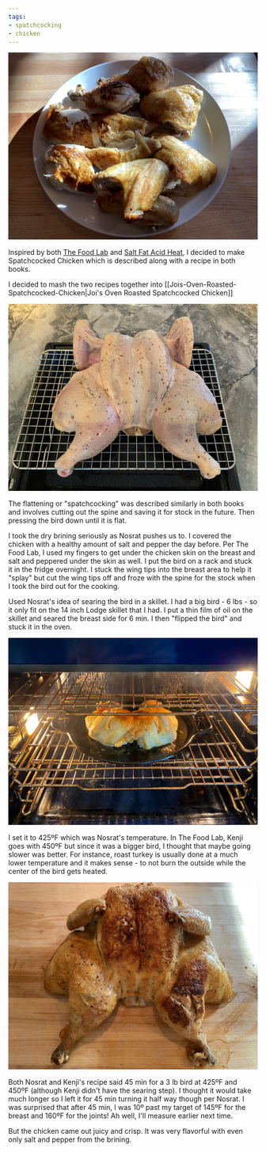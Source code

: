 ```yaml
---
tags:
- spatchcocking
- chicken
---
```

![Carved Roasted Chicken](/images/spatchcocked-carved.jpeg)

Inspired by both [The Food Lab](http://www.kenjilopezalt.com/) and [Salt Fat Acid Heat](https://www.saltfatacidheat.com/), I decided to make Spatchcocked Chicken which is described along with a recipe in both books.

I decided to mash the two recipes together into [[Jois-Oven-Roasted-Spatchcocked-Chicken|Joi's Oven Roasted Spatchcocked Chicken]]

![Spatchcocked Chicken](/images/spatchcocked.jpeg)

The flattening or "spatchcocking" was described similarly in both books and involves cutting out the spine and saving it for stock in the future. Then pressing the bird down until it is flat.

I took the dry brining seriously as Nosrat pushes us to. I covered the chicken with a healthy amount of salt and pepper the day before. Per The Food Lab, I used my fingers to get under the chicken skin on the breast and salt and peppered under the skin as well. I put the bird on a rack and stuck it in the fridge overnight. I stuck the wing tips into the breast area to help it "splay" but cut the wing tips off and froze with the spine for the stock when I took the bird out for the cooking.

Used Nosrat's idea of searing the bird in a skillet. I had a big bird - 6 lbs - so it only fit on the 14 inch Lodge skillet that I had. I put a thin film of oil on the skillet and seared the breast side for 6 min. I then "flipped the bird" and stuck it in the oven.

![Spatchcocked Oven](/images/spatchcocked-oven.jpg)

I set it to 425ºF which was Nosrat's temperature. In The Food Lab, Kenji goes with 450ºF but since it was a bigger bird, I thought that maybe going slower was better. For instance, roast turkey is usually done at a much lower temperature and it makes sense - to not burn the outside while the center of the bird gets heated.

![Spatchcocked Roasted](/images/spatchcocked-roasted.jpeg)

Both Nosrat and Kenji's recipe said 45 min for a 3 lb bird at 425ºF and 450ºF (although Kenji didn't have the searing step). I thought it would take much longer so I left it for 45 min turning it half way though per Nosrat. I was surprised that after 45 min, I was 10º past my target of 145ºF for the breast and 160ºF for the joints! Ah well, I'll measure earlier next time.

But the chicken came out juicy and crisp. It was very flavorful with even only salt and pepper from the brining.
